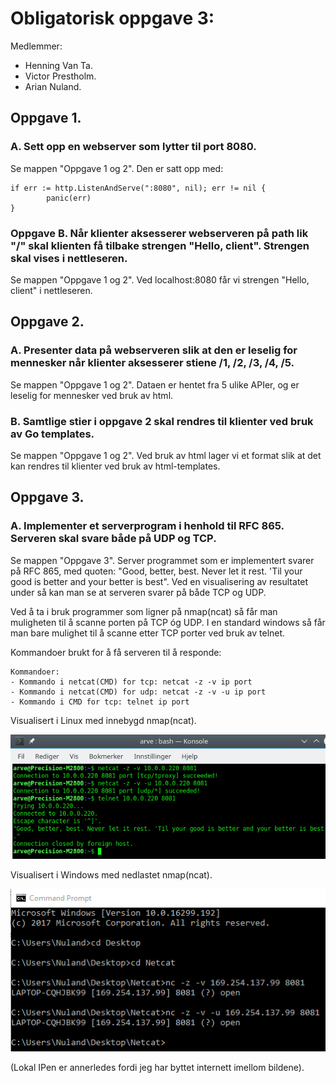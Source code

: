 
# Obligatorisk oppgave 3: 

Medlemmer: 
- Henning Van Ta.
- Victor Prestholm.
- Arian Nuland. 

## Oppgave 1. 

### A. Sett opp en webserver som lytter til port 8080.
Se mappen "Oppgave 1 og 2". Den er satt opp med:  
```
if err := http.ListenAndServe(":8080", nil); err != nil {
		panic(err)
}
```

### Oppgave B. Når klienter aksesserer webserveren på path lik "/" skal klienten få tilbake strengen "Hello, client". Strengen skal vises i nettleseren.

Se mappen "Oppgave 1 og 2". Ved localhost:8080 får vi strengen "Hello, client" i nettleseren.



## Oppgave 2. 

### A. Presenter data på webserveren slik at den er leselig for mennesker når klienter aksesserer stiene /1, /2, /3, /4, /5.

Se mappen "Oppgave 1 og 2". Dataen  er hentet fra 5 ulike APIer, og er leselig for mennesker ved bruk av html.

### B. Samtlige stier i oppgave 2 skal rendres til klienter ved bruk av Go templates.

Se mappen "Oppgave 1 og 2". Ved bruk av html lager vi et format slik at det kan rendres til klienter ved bruk av html-templates.


## Oppgave 3. 

### A. Implementer et serverprogram i henhold til RFC 865. Serveren skal svare både på UDP og TCP.

Se mappen "Oppgave 3". Server programmet som er implementert svarer på RFC 865, med quoten: "Good, better, best. Never let it rest. 'Til your good is better and your better is best". Ved en visualisering av resultatet under så kan man se at serveren svarer på både TCP og UDP.

Ved å ta i bruk programmer som ligner på nmap(ncat) så får man muligheten til å scanne porten på TCP óg UDP. I en standard windows så får man bare mulighet til å scanne etter TCP porter ved bruk av telnet.

Kommandoer brukt for å få serveren til å responde:
```
Kommandoer:
- Kommando i netcat(CMD) for tcp: netcat -z -v ip port
- Kommando i netcat(CMD) for udp: netcat -z -v -u ip port
- Kommando i CMD for tcp: telnet ip port 
```

Visualisert i Linux med innebygd nmap(ncat).

![Linux](https://github.com/Prestholm/TeamStovsuger/blob/master/Oblig3/Bilder/6ca6423f65a32074e60b61d4bfd0e9cc.png)

Visualisert i Windows med nedlastet nmap(ncat).

![Windows](https://github.com/Prestholm/TeamStovsuger/blob/master/Oblig3/Bilder/b0702e286232c1515c9a43f6947e5040.png)

(Lokal IPen er annerledes fordi jeg har byttet internett imellom bildene).

